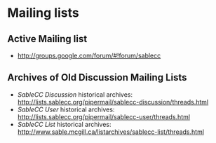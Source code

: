 ---
---
# Mailing lists

## Active Mailing list

* <http://groups.google.com/forum/#!forum/sablecc>

## Archives of Old Discussion Mailing Lists

* *SableCC Discussion* historical archives: <http://lists.sablecc.org/pipermail/sablecc-discussion/threads.html>
* *SableCC User* historical archives: <http://lists.sablecc.org/pipermail/sablecc-user/threads.html>
* *SableCC List* historical archives: <http://www.sable.mcgill.ca/listarchives/sablecc-list/threads.html>

